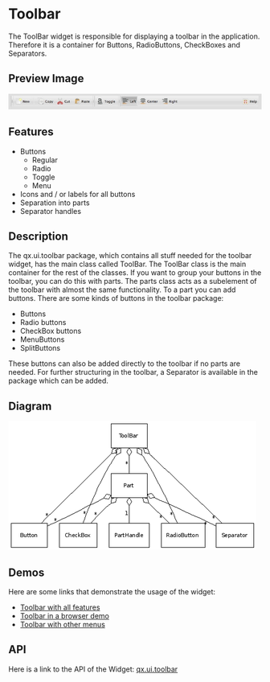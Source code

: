 Toolbar
=======

The ToolBar widget is responsible for displaying a toolbar in the application. Therefore it is a container for Buttons, RadioButtons, CheckBoxes and Separators.

Preview Image
-------------

![widget/toolbar.jpg](toolbar.jpg)

Features
--------

-   Buttons
    -   Regular
    -   Radio
    -   Toggle
    -   Menu
-   Icons and / or labels for all buttons
-   Separation into parts
-   Separator handles

Description
-----------

The qx.ui.toolbar package, which contains all stuff needed for the toolbar widget, has the main class called ToolBar. The ToolBar class is the main container for the rest of the classes. If you want to group your buttons in the toolbar, you can do this with parts. The parts class acts as a subelement of the toolbar with almost the same functionality. To a part you can add buttons. There are some kinds of buttons in the toolbar package:

-   Buttons
-   Radio buttons
-   CheckBox buttons
-   MenuButtons
-   SplitButtons

These buttons can also be added directly to the toolbar if no parts are needed. For further structuring in the toolbar, a Separator is available in the package which can be added.

Diagram
-------

![toolbar_uml.png](toolbar_uml.png)

Demos
-----

Here are some links that demonstrate the usage of the widget:

-   [Toolbar with all features](apps://demobrowser/#widget~ToolBar.html)
-   [Toolbar in a browser demo](apps://demobrowser/#showcase~Browser.html)
-   [Toolbar with other menus](apps://demobrowser/#widget~Menu.html)

API
---

Here is a link to the API of the Widget:
[qx.ui.toolbar](apps://apiviewer/index.html#qx.ui.toolbar)
